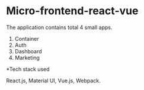 # Micro-frontend-react-vue

The application contains total 4 small apps.

1. Container
2. Auth
3. Dashboard
4. Marketing


*Tech stack used

React.js, Material UI, Vue.js, Webpack.